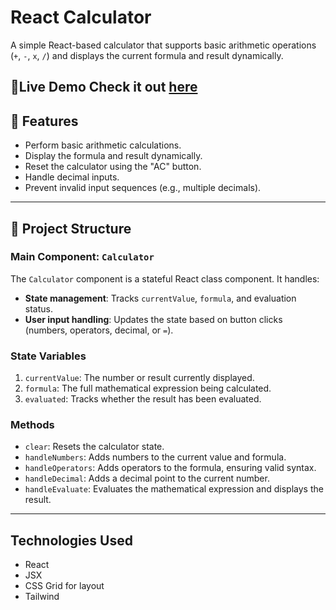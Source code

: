 # React Calculator

A simple React-based calculator that supports basic arithmetic operations (`+`, `-`, `x`, `/`) and displays the current formula and result dynamically.

🌟**Live Demo** Check it out [here](https://calc-9869.netlify.app/)
---

## 🚀 Features
- Perform basic arithmetic calculations.
- Display the formula and result dynamically.
- Reset the calculator using the "AC" button.
- Handle decimal inputs.
- Prevent invalid input sequences (e.g., multiple decimals).

---

## 📂 Project Structure

### Main Component: `Calculator`
The `Calculator` component is a stateful React class component. It handles:
- **State management**: Tracks `currentValue`, `formula`, and evaluation status.
- **User input handling**: Updates the state based on button clicks (numbers, operators, decimal, or `=`).

### State Variables
1. `currentValue`: The number or result currently displayed.
2. `formula`: The full mathematical expression being calculated.
3. `evaluated`: Tracks whether the result has been evaluated.

### Methods
- `clear`: Resets the calculator state.
- `handleNumbers`: Adds numbers to the current value and formula.
- `handleOperators`: Adds operators to the formula, ensuring valid syntax.
- `handleDecimal`: Adds a decimal point to the current number.
- `handleEvaluate`: Evaluates the mathematical expression and displays the result.
---

## Technologies Used
- React
- JSX
- CSS Grid for layout
- Tailwind
